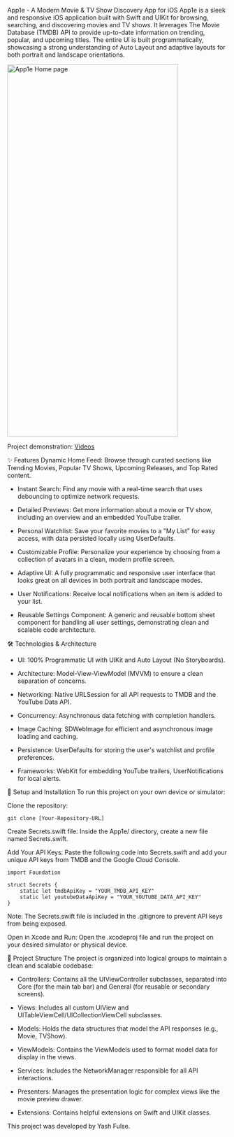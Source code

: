 App1e - A Modern Movie & TV Show Discovery App for iOS
App1e is a sleek and responsive iOS application built with Swift and UIKit for browsing, searching, and discovering movies and TV shows. It leverages The Movie Database (TMDB) API to provide up-to-date information on trending, popular, and upcoming titles. The entire UI is built programmatically, showcasing a strong understanding of Auto Layout and adaptive layouts for both portrait and landscape orientations.



<img width="391" height="851" alt="App1e Home page" src="https://github.com/user-attachments/assets/5731915c-b9ab-4e90-a80b-bcad99cfc487" />


Project demonstration: [Videos](https://drive.google.com/drive/folders/1OejstRyRiHA21qmvqlkMvcFidcrFLynO?usp=sharing)


✨ Features
Dynamic Home Feed: Browse through curated sections like Trending Movies, Popular TV Shows, Upcoming Releases, and Top Rated content.

- Instant Search: Find any movie with a real-time search that uses debouncing to optimize network requests.

- Detailed Previews: Get more information about a movie or TV show, including an overview and an embedded YouTube trailer.

- Personal Watchlist: Save your favorite movies to a "My List" for easy access, with data persisted locally using UserDefaults.

- Customizable Profile: Personalize your experience by choosing from a collection of avatars in a clean, modern profile screen.

- Adaptive UI: A fully programmatic and responsive user interface that looks great on all devices in both portrait and landscape modes.

- User Notifications: Receive local notifications when an item is added to your list.

- Reusable Settings Component: A generic and reusable bottom sheet component for handling all user settings, demonstrating clean and scalable code architecture.

🛠️ Technologies & Architecture
- UI: 100% Programmatic UI with UIKit and Auto Layout (No Storyboards).

- Architecture: Model-View-ViewModel (MVVM) to ensure a clean separation of concerns.

- Networking: Native URLSession for all API requests to TMDB and the YouTube Data API.

- Concurrency: Asynchronous data fetching with completion handlers.

- Image Caching: SDWebImage for efficient and asynchronous image loading and caching.

- Persistence: UserDefaults for storing the user's watchlist and profile preferences.

- Frameworks: WebKit for embedding YouTube trailers, UserNotifications for local alerts.

🚀 Setup and Installation
To run this project on your own device or simulator:

Clone the repository:
```
git clone [Your-Repository-URL]
```
Create Secrets.swift file:
Inside the App1e/ directory, create a new file named Secrets.swift.

Add Your API Keys:
Paste the following code into Secrets.swift and add your unique API keys from TMDB and the Google Cloud Console.
```
import Foundation

struct Secrets {
    static let tmdbApiKey = "YOUR_TMDB_API_KEY"
    static let youtubeDataApiKey = "YOUR_YOUTUBE_DATA_API_KEY"
}
```
Note: The Secrets.swift file is included in the .gitignore to prevent API keys from being exposed.

Open in Xcode and Run:
Open the .xcodeproj file and run the project on your desired simulator or physical device.

📂 Project Structure
The project is organized into logical groups to maintain a clean and scalable codebase:

- Controllers: Contains all the UIViewController subclasses, separated into Core (for the main tab bar) and General (for reusable or secondary screens).

- Views: Includes all custom UIView and UITableViewCell/UICollectionViewCell subclasses.

- Models: Holds the data structures that model the API responses (e.g., Movie, TVShow).

- ViewModels: Contains the ViewModels used to format model data for display in the views.

- Services: Includes the NetworkManager responsible for all API interactions.

- Presenters: Manages the presentation logic for complex views like the movie preview drawer.

- Extensions: Contains helpful extensions on Swift and UIKit classes.

This project was developed by Yash Fulse.
